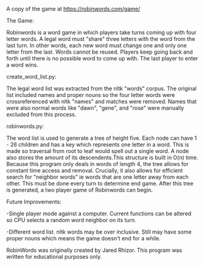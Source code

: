 A copy of the game at https://robinwords.com/game/

The Game:

  Robinwords is a word game in which players take turns coming up with four letter words. A legal word must "share" three letters with the word from the last turn. In other words, each new word must change one and only one letter from the last. Words cannot be reused. Players keep going back and forth until there is no possible word to come up with. The last player to enter a word wins. 


create_word_list.py:

  The legal word list was extracted from the nltk "words" corpus. The original list included names and proper nouns so the four letter words were crossreferenced with nltk "names" and matches were removed. Names that were also normal words like "dawn", "gene", and "rose" were manually excluded from this process. 


robinwords.py:

  The word list is used to generate a tree of height five. Each node can have 1 - 26 children and has a key which represents one letter in a word. This is made so traversal from root to leaf would spell out a single word. A node also stores the amount of its descendents.This structure is built in O(n) time. Because this program only deals in words of length 4, the tree allows for constant time access and removal. Crucially, it also allows for efficient search for "neighbor words" ie words that are one letter away from each other. This must be done every turn to determine end game. After this tree is generated, a two player game of Robinwords can begin.


Future Improvements:

  -Single player mode against a computer. Current functions can be altered so CPU selects a random word neighbor on its turn.
  
  -Different word list. nltk words may be over inclusive. Still may have some proper nouns which means the game doesn't end for a while.

RobinWords was originally created by Jared Rhizor. This program was written for educational purposes only.

